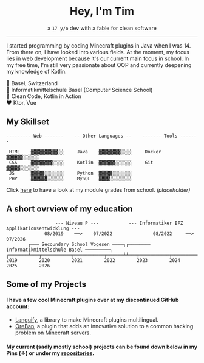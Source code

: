<h1 align="center">Hey, I'm Tim</h1>
<p align="center">a <code>17 y/o</code> dev with a fable for clean software</p>

---

I started programming by coding Minecraft plugins in Java when I was 14. From there on, I have looked into various fields. At the moment, my focus lies in web development because it's our current main focus in school. In my free time, I'm still very passionate about OOP and currently deepening my knowledge of Kotlin.

📍 Basel, Switzerland<br>
🏫 Informatikmittelschule Basel (Computer Science School)<br>
📖 Clean Code, Kotlin in Action<br>
❤️ Ktor, Vue

## My Skillset

```
--------- Web -------    -- Other Languages --    ------- Tools -------

 HTML    ▓▓▓▓▓▓▓▓▓▓░░     Java    ▓▓▓▓▓▓▓▓░░░░     Docker  ▓▓▓▓▓▓░░░░░░
 CSS     ▓▓▓▓▓▓▓▓░░░░     Kotlin  ▓▓▓▓▓▓░░░░░░     Git     ▓▓▓▓▓░░░░░░░
 JS      ▓▓▓▓▓░░░░░░░     Python  ▓▓▓▓▓░░░░░░░
 PHP     ▓▓▓▓▓▓░░░░░░     MySQL   ▓▓▓▓░░░░░░░░
```

Click [here](https://github.com/user-attachments/files/15968857/Modulnotenubersicht_Peter_Muster.pdf "Module grades placeholder") to have a look at my module grades from school. *(placeholder)*

## A short ovrview of my education

```
                  --- Niveau P ---           --- Informatiker EFZ Applikationsentwicklung ---
              08/2019    ──>    07/2022               08/2022     ──>      07/2026
        ┌─── Secoundary School Vogesen ────┐┌──────── Informatikmittelschule Basel ─────────┐
╒═══════╧═══╤═══════════╤═══════════╤══════╧╧═══╤═══════════╤═══════════╤═══════════╤═══════╧════>
2019        2020        2021        2022        2023        2024        2025        2026
```

## Some of my Projects
#### I have a few cool Minecraft plugins over at my discontinued GitHub account:
- [Languify](https://github.com/Hekates/Languify), a library to make Minecraft plugins multilingual.
- [OreBan](https://github.com/Hekates/OreBan), a plugin that adds an innovative solution to a common hacking problem on Minecraft servers.

#### My current (sadly mostly school) projects can be found down below in my Pins (↓) or under my [repositories](https://github.com/timlandolt?tab=repositories).
